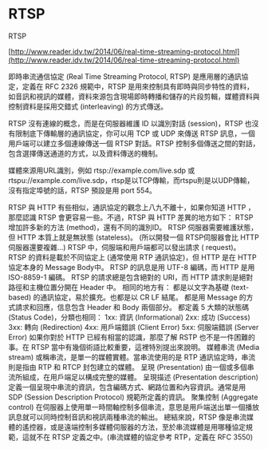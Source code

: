 # RTSP

RTSP

[http://www.reader.idv.tw/2014/06/real-time-streaming-protocol.html](http://www.reader.idv.tw/2014/06/real-time-streaming-protocol.html)

即時串流通信協定 (Real Time Streaming Protocol, RTSP) 是應用層的通訊協定，定義在 RFC 2326 規範中，RTSP 是用來控制具有即時與同步特性的資料，如音訊和視訊的媒體，資料來源包含現場即時轉播和儲存的片段剪輯，媒體資料與控制資料是採用交錯式 (interleaving) 的方式傳送。

RTSP 沒有連線的概念，而是在伺服器維護 ID 以識別對話 (session)，RTSP 也沒有限制底下傳輸層的通訊協定，你可以用 TCP 或 UDP 來傳送 RTSP 訊息，一個用戶端可以建立多個連線傳送一個 RTSP 對話。RTSP 控制多個傳送之間的對話，包含選擇傳送通道的方式，以及資料傳送的機制。

媒體來源用URL識別，例如 rtsp://example.com/live.sdp 或 rtspu://example.com/live.sdp，rtsp是以TCP傳輸，而rtspu則是以UDP傳輸，沒有指定埠號的話，RTSP 預設是用 port 554。

RTSP 與 HTTP 有些相似，通訊協定的觀念上八九不離十，如果你知道 HTTP ，那麼認識 RTSP 會更容易一些。不過，RTSP 與 HTTP 差異的地方如下：
RTSP 增加許多新的方法 (method)，還有不同的識別ID。
RTSP 伺服器需要維護狀態，但 HTTP 本質上就是無狀態 (stateless)。
(所以開發一個 RTSP伺服器會比 HTTP 伺服器還要複雜...)
RTSP 中，伺服端和用戶端都可以發出請求 ( request)。
RTSP 的資料是載於不同協定上 (通常使用 RTP 通訊協定)，但 HTTP 是在 HTTP 協定本身的 Message Body中。
RTSP 的訊息是用 UTF-8 編碼，而 HTTP 是用 ISO-8859-1 編碼。
RTSP 的請求總是包含絕對的 URI，而 HTTP 請求則是絕對路徑和主機位置分開在 Header 中。
相同的地方有：
都是以文字為基礎 (text-based) 的通訊協定，易於擴充。也都是以 CR LF 結尾。
都是用 Message 的方式請求和回應，信息包含 Header 和 Body 兩個部分。
都定義 5 大類的狀態碼 (Status Code)，分類也相同：
1xx: 資訊 (Informational)
2xx: 成功 (Success)
3xx: 轉向 (Redirection)
4xx: 用戶端錯誤 (Client Error)
5xx: 伺服端錯誤 (Server Error)
如果你對於 HTTP 已經有相當的認識，那麼了解 RSTP 也不是一件困難的事。在 RTSP 當中有幾個術語比較重要，這裡特別提出來說明。
媒體串流 (Media stream)
或稱串流，是單一的媒體實體。當串流使用的是 RTP 通訊協定時，串流則是指由 RTP 和 RTCP 封包建立的媒體。
呈現 (Presentation)
由一個或多個串流所組成，在用戶端足以構成完整的媒體。
呈現描述 (Presentation description)
定義一個呈現中串流的資訊，包含編碼方式、網路位置和內容資訊。通常是用 SDP (Session Description Protocol) 規範所定義的資訊。
聚集控制 (Aggregate control)
在伺服器上使用單一時間軸控制多個串流，意思是用戶端送出單一個播放訊息就可以同時控制音訊和視訊兩種串流的輸出。
總結來說，RTSP 像是串流媒體的遙控器，或是遠端控制多媒體伺服器的方法，至於串流媒體是用哪種協定規範，這就不在 RTSP 定義之中。(串流媒體的協定參考 RTP，定義在 RFC 3550)